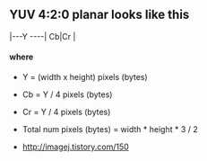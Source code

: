 ## YUV 4:2:0 planar looks like this

|---Y ----| Cb|Cr |


#### where
- Y = (width x height) pixels (bytes)
- Cb = Y / 4 pixels (bytes)
- Cr = Y / 4 pixels (bytes)

- Total num pixels (bytes) = width * height * 3 / 2



- http://imagej.tistory.com/150
